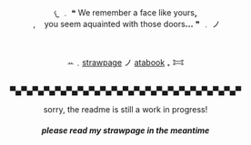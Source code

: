 <div align="center">
𐔌 ﹒ ❝ We remember a face like yours<b>,</b><br>
 ‎ ,‎ ‎ ‎  ‎ you seem aquainted with those doors<b>...</b> ❞ ﹒ ノ
<br><br><br>
  
ꕀ﹒[strawpage](https://decapitation-bonus.straw.page)   ノ   [atabook](https://jinkman.atabook.org/)    ₊    𐂯

<br>▀▄▀▄▀▄▀▄▀▄▀▄▀▄▀▄▀▄▀▄▀▄▀▄▀▄▀▄▀▄▀▄▀▄▀▄▀▄▀▄▀<br><br>
sorry, the readme is still a work in progress!
<br>
##### <i>please read my strawpage in the meantime</i>
</div>
